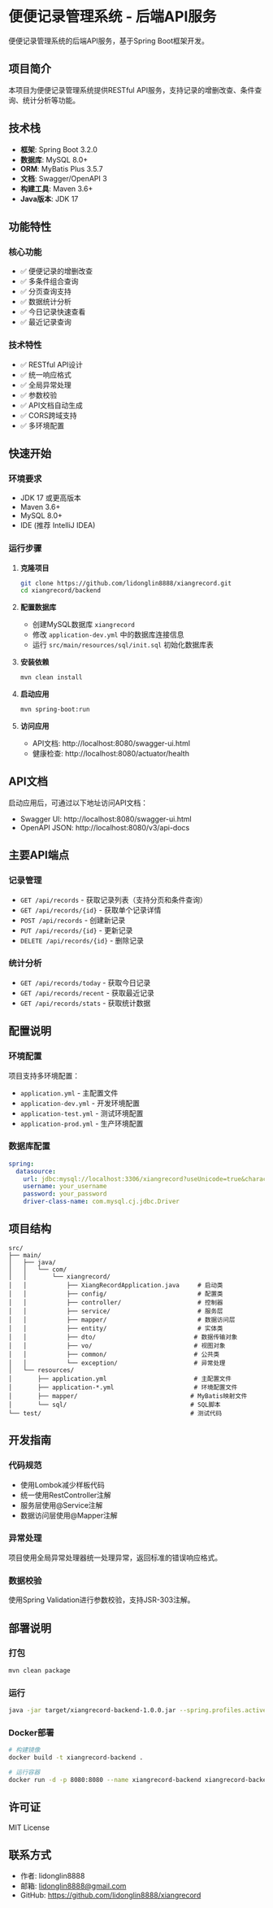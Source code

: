 # 便便记录管理系统 - 后端API服务

便便记录管理系统的后端API服务，基于Spring Boot框架开发。

## 项目简介

本项目为便便记录管理系统提供RESTful API服务，支持记录的增删改查、条件查询、统计分析等功能。

## 技术栈

- **框架**: Spring Boot 3.2.0
- **数据库**: MySQL 8.0+
- **ORM**: MyBatis Plus 3.5.7
- **文档**: Swagger/OpenAPI 3
- **构建工具**: Maven 3.6+
- **Java版本**: JDK 17

## 功能特性

### 核心功能
- ✅ 便便记录的增删改查
- ✅ 多条件组合查询
- ✅ 分页查询支持
- ✅ 数据统计分析
- ✅ 今日记录快速查看
- ✅ 最近记录查询

### 技术特性
- ✅ RESTful API设计
- ✅ 统一响应格式
- ✅ 全局异常处理
- ✅ 参数校验
- ✅ API文档自动生成
- ✅ CORS跨域支持
- ✅ 多环境配置

## 快速开始

### 环境要求

- JDK 17 或更高版本
- Maven 3.6+
- MySQL 8.0+
- IDE (推荐 IntelliJ IDEA)

### 运行步骤

1. **克隆项目**
   ```bash
   git clone https://github.com/lidonglin8888/xiangrecord.git
   cd xiangrecord/backend
   ```

2. **配置数据库**
   - 创建MySQL数据库 `xiangrecord`
   - 修改 `application-dev.yml` 中的数据库连接信息
   - 运行 `src/main/resources/sql/init.sql` 初始化数据库表

3. **安装依赖**
   ```bash
   mvn clean install
   ```

4. **启动应用**
   ```bash
   mvn spring-boot:run
   ```

5. **访问应用**
   - API文档: http://localhost:8080/swagger-ui.html
   - 健康检查: http://localhost:8080/actuator/health

## API文档

启动应用后，可通过以下地址访问API文档：
- Swagger UI: http://localhost:8080/swagger-ui.html
- OpenAPI JSON: http://localhost:8080/v3/api-docs

## 主要API端点

### 记录管理
- `GET /api/records` - 获取记录列表（支持分页和条件查询）
- `GET /api/records/{id}` - 获取单个记录详情
- `POST /api/records` - 创建新记录
- `PUT /api/records/{id}` - 更新记录
- `DELETE /api/records/{id}` - 删除记录

### 统计分析
- `GET /api/records/today` - 获取今日记录
- `GET /api/records/recent` - 获取最近记录
- `GET /api/records/stats` - 获取统计数据

## 配置说明

### 环境配置
项目支持多环境配置：
- `application.yml` - 主配置文件
- `application-dev.yml` - 开发环境配置
- `application-test.yml` - 测试环境配置
- `application-prod.yml` - 生产环境配置

### 数据库配置
```yaml
spring:
  datasource:
    url: jdbc:mysql://localhost:3306/xiangrecord?useUnicode=true&characterEncoding=utf8&useSSL=false&serverTimezone=Asia/Shanghai
    username: your_username
    password: your_password
    driver-class-name: com.mysql.cj.jdbc.Driver
```

## 项目结构

```
src/
├── main/
│   ├── java/
│   │   └── com/
│   │       └── xiangrecord/
│   │           ├── XiangRecordApplication.java     # 启动类
│   │           ├── config/                         # 配置类
│   │           ├── controller/                     # 控制器
│   │           ├── service/                        # 服务层
│   │           ├── mapper/                         # 数据访问层
│   │           ├── entity/                         # 实体类
│   │           ├── dto/                           # 数据传输对象
│   │           ├── vo/                            # 视图对象
│   │           ├── common/                        # 公共类
│   │           └── exception/                     # 异常处理
│   └── resources/
│       ├── application.yml                        # 主配置文件
│       ├── application-*.yml                      # 环境配置文件
│       ├── mapper/                               # MyBatis映射文件
│       └── sql/                                  # SQL脚本
└── test/                                         # 测试代码
```

## 开发指南

### 代码规范
- 使用Lombok减少样板代码
- 统一使用RestController注解
- 服务层使用@Service注解
- 数据访问层使用@Mapper注解

### 异常处理
项目使用全局异常处理器统一处理异常，返回标准的错误响应格式。

### 数据校验
使用Spring Validation进行参数校验，支持JSR-303注解。

## 部署说明

### 打包
```bash
mvn clean package
```

### 运行
```bash
java -jar target/xiangrecord-backend-1.0.0.jar --spring.profiles.active=prod
```

### Docker部署
```bash
# 构建镜像
docker build -t xiangrecord-backend .

# 运行容器
docker run -d -p 8080:8080 --name xiangrecord-backend xiangrecord-backend
```

## 许可证

MIT License

## 联系方式

- 作者: lidonglin8888
- 邮箱: lidonglin8888@gmail.com
- GitHub: https://github.com/lidonglin8888/xiangrecord